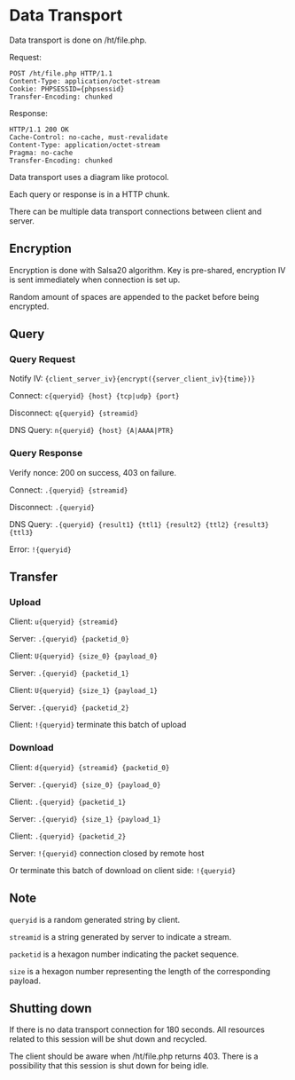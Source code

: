 Data Transport
==============

Data transport is done on /ht/file.php.

Request:

    POST /ht/file.php HTTP/1.1
    Content-Type: application/octet-stream
    Cookie: PHPSESSID={phpsessid}
    Transfer-Encoding: chunked

Response:

    HTTP/1.1 200 OK
    Cache-Control: no-cache, must-revalidate
    Content-Type: application/octet-stream
    Pragma: no-cache
    Transfer-Encoding: chunked

Data transport uses a diagram like protocol.

Each query or response is in a HTTP chunk.

There can be multiple data transport connections between client and server.

## Encryption

Encryption is done with Salsa20 algorithm. Key is pre-shared, encryption IV
is sent immediately when connection is set up.

Random amount of spaces are appended to the packet before being encrypted.

## Query

### Query Request

Notify IV: `{client_server_iv}{encrypt({server_client_iv}{time})}`

Connect: `c{queryid} {host} {tcp|udp} {port}`

Disconnect: `q{queryid} {streamid}`

DNS Query: `n{queryid} {host} {A|AAAA|PTR}`

### Query Response

Verify nonce: 200 on success, 403 on failure.

Connect: `.{queryid} {streamid}`

Disconnect: `.{queryid}`

DNS Query: `.{queryid} {result1} {ttl1} {result2} {ttl2} {result3} {ttl3}`

Error: `!{queryid}`

## Transfer

### Upload

Client: `u{queryid} {streamid}`

Server: `.{queryid} {packetid_0}`

Client: `U{queryid} {size_0} {payload_0}`

Server: `.{queryid} {packetid_1}`

Client: `U{queryid} {size_1} {payload_1}`

Server: `.{queryid} {packetid_2}`

Client: `!{queryid}` terminate this batch of upload

### Download

Client: `d{queryid} {streamid} {packetid_0}`

Server: `.{queryid} {size_0} {payload_0}`

Client: `.{queryid} {packetid_1}`

Server: `.{queryid} {size_1} {payload_1}`

Client: `.{queryid} {packetid_2}`

Server: `!{queryid}` connection closed by remote host

Or terminate this batch of download on client side: `!{queryid}`

## Note

`queryid` is a random generated string by client.

`streamid` is a string generated by server to indicate a stream.

`packetid` is a hexagon number indicating the packet sequence.

`size` is a hexagon number representing the length of the corresponding payload.

## Shutting down

If there is no data transport connection for 180 seconds. All resources related to this
session will be shut down and recycled.

The client should be aware when /ht/file.php returns 403. There is a
possibility that this session is shut down for being idle.
